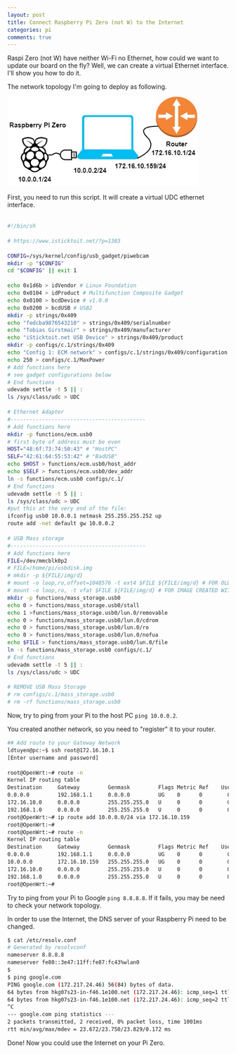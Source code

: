 ```yaml
---
layout: post
title: Connect Raspberry Pi Zero (not W) to the Internet
categories: pi
comments: true
---
```



Raspi Zero (not W) have neither Wi-Fi no Ethernet, how could we want to update our board on the fly? 
Well, we can create a virtual Ethernet interface. I'll show you how to do it.

The network topology I'm going to deploy as following.

![Pi Zero Internet](/images/posts/Pi-Zero-internet.jpg)

First, you need to run this script. It will create a virtual UDC ethernet interface.

```bash

#!/bin/sh

# https://www.isticktoit.net/?p=1383

CONFIG=/sys/kernel/config/usb_gadget/piwebcam
mkdir -p "$CONFIG"
cd "$CONFIG" || exit 1

echo 0x1d6b > idVendor # Linux Foundation
echo 0x0104 > idProduct # Multifunction Composite Gadget
echo 0x0100 > bcdDevice # v1.0.0
echo 0x0200 > bcdUSB # USB2
mkdir -p strings/0x409
echo "fedcba9876543210" > strings/0x409/serialnumber
echo "Tobias Girstmair" > strings/0x409/manufacturer
echo "iSticktoit.net USB Device" > strings/0x409/product
mkdir -p configs/c.1/strings/0x409
echo "Config 1: ECM network" > configs/c.1/strings/0x409/configuration
echo 250 > configs/c.1/MaxPower
# Add functions here
# see gadget configurations below
# End functions
udevadm settle -t 5 || :
ls /sys/class/udc > UDC

# Ethernet Adapter
#-------------------------------------------
# Add functions here
mkdir -p functions/ecm.usb0
# first byte of address must be even
HOST="48:6f:73:74:50:43" # "HostPC"
SELF="42:61:64:55:53:42" # "BadUSB"
echo $HOST > functions/ecm.usb0/host_addr
echo $SELF > functions/ecm.usb0/dev_addr
ln -s functions/ecm.usb0 configs/c.1/
# End functions
udevadm settle -t 5 || :
ls /sys/class/udc > UDC
#put this at the very end of the file:
ifconfig usb0 10.0.0.1 netmask 255.255.255.252 up
route add -net default gw 10.0.0.2

# USB Mass storage
#-------------------------------------------
# Add functions here
FILE=/dev/mmcblk0p2
# FILE=/home/pi/usbdisk.img
# mkdir -p ${FILE/img/d}
# mount -o loop,ro,offset=1048576 -t ext4 $FILE ${FILE/img/d} # FOR OLD WAY OF MAKING THE IMAGE
# mount -o loop,ro, -t vfat $FILE ${FILE/img/d} # FOR IMAGE CREATED WITH DD
mkdir -p functions/mass_storage.usb0
echo 0 > functions/mass_storage.usb0/stall
echo 1 >functions/mass_storage.usb0/lun.0/removable
echo 0 > functions/mass_storage.usb0/lun.0/cdrom
echo 0 > functions/mass_storage.usb0/lun.0/ro
echo 0 > functions/mass_storage.usb0/lun.0/nofua
echo $FILE > functions/mass_storage.usb0/lun.0/file
ln -s functions/mass_storage.usb0 configs/c.1/
# End functions
udevadm settle -t 5 || :
ls /sys/class/udc > UDC

# REMOVE USB Mass Storage
# rm configs/c.1/mass_storage.usb0
# rm -rf functions/mass_storage.usb0

```

Now, try to ping from your Pi to the host PC `ping 10.0.0.2`.

You created another network, so you need to "register" it to your router.

```bash
## Add route to your Gateway Network
ldtuyen@pc:~$ ssh root@172.16.10.1
[Enter username and password]

root@OpenWrt:~# route -n
Kernel IP routing table
Destination     Gateway         Genmask         Flags Metric Ref    Use Iface
0.0.0.0         192.168.1.1     0.0.0.0         UG    0      0        0 eth0.2
172.16.10.0     0.0.0.0         255.255.255.0   U     0      0        0 br-lan
192.168.1.0     0.0.0.0         255.255.255.0   U     0      0        0 eth0.2
root@OpenWrt:~# ip route add 10.0.0.0/24 via 172.16.10.159
root@OpenWrt:~# 
root@OpenWrt:~# route -n
Kernel IP routing table
Destination     Gateway         Genmask         Flags Metric Ref    Use Iface
0.0.0.0         192.168.1.1     0.0.0.0         UG    0      0        0 eth0.2
10.0.0.0        172.16.10.159   255.255.255.0   UG    0      0        0 br-lan
172.16.10.0     0.0.0.0         255.255.255.0   U     0      0        0 br-lan
192.168.1.0     0.0.0.0         255.255.255.0   U     0      0        0 eth0.2
root@OpenWrt:~# 

```

Try to ping from your Pi to Google `ping 8.8.8.8`. If it fails, you may be need to check your network topology.

In order to use the Internet, the DNS server of your Raspberry Pi need to be changed.

```bash
$ cat /etc/resolv.conf
# Generated by resolvconf
nameserver 8.8.8.8 
nameserver fe80::3e47:11ff:fe87:fc43%wlan0
$ 
$ ping google.com
PING google.com (172.217.24.46) 56(84) bytes of data.
64 bytes from hkg07s23-in-f46.1e100.net (172.217.24.46): icmp_seq=1 ttl=115 time=23.8 ms
64 bytes from hkg07s23-in-f46.1e100.net (172.217.24.46): icmp_seq=2 ttl=115 time=23.6 ms
^C
--- google.com ping statistics ---
2 packets transmitted, 2 received, 0% packet loss, time 1001ms
rtt min/avg/max/mdev = 23.672/23.750/23.829/0.172 ms
```
Done! Now you could use the Internet on your Pi Zero.


